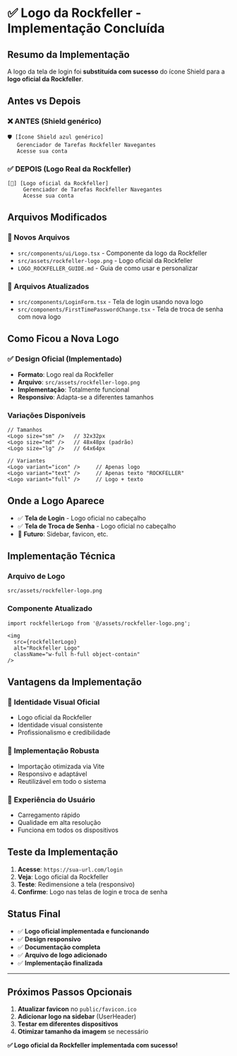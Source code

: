 # ✅ Logo da Rockfeller - Implementação Concluída

## Resumo da Implementação

A logo da tela de login foi **substituída com sucesso** do ícone Shield para a **logo oficial da Rockfeller**.

## Antes vs Depois

### ❌ ANTES (Shield genérico)
```
🛡️ [Ícone Shield azul genérico]
   Gerenciador de Tarefas Rockfeller Navegantes
   Acesse sua conta
```

### ✅ DEPOIS (Logo Real da Rockfeller)
```
[🏢] [Logo oficial da Rockfeller]
     Gerenciador de Tarefas Rockfeller Navegantes
     Acesse sua conta
```

## Arquivos Modificados

### 📁 Novos Arquivos
- `src/components/ui/Logo.tsx` - Componente da logo da Rockfeller
- `src/assets/rockfeller-logo.png` - Logo oficial da Rockfeller
- `LOGO_ROCKFELLER_GUIDE.md` - Guia de como usar e personalizar

### 🔧 Arquivos Atualizados
- `src/components/LoginForm.tsx` - Tela de login usando nova logo
- `src/components/FirstTimePasswordChange.tsx` - Tela de troca de senha com nova logo

## Como Ficou a Nova Logo

### ✅ Design Oficial (Implementado)
- **Formato**: Logo real da Rockfeller
- **Arquivo**: `src/assets/rockfeller-logo.png`
- **Implementação**: Totalmente funcional
- **Responsivo**: Adapta-se a diferentes tamanhos

### Variações Disponíveis
```tsx
// Tamanhos
<Logo size="sm" />   // 32x32px
<Logo size="md" />   // 48x48px (padrão)
<Logo size="lg" />   // 64x64px

// Variantes
<Logo variant="icon" />     // Apenas logo
<Logo variant="text" />     // Apenas texto "ROCKFELLER"
<Logo variant="full" />     // Logo + texto
```

## Onde a Logo Aparece

- ✅ **Tela de Login** - Logo oficial no cabeçalho
- ✅ **Tela de Troca de Senha** - Logo oficial no cabeçalho
- 🔄 **Futuro**: Sidebar, favicon, etc.

## Implementação Técnica

### Arquivo de Logo
```
src/assets/rockfeller-logo.png
```

### Componente Atualizado
```tsx
import rockfellerLogo from '@/assets/rockfeller-logo.png';

<img 
  src={rockfellerLogo} 
  alt="Rockfeller Logo" 
  className="w-full h-full object-contain"
/>
```

## Vantagens da Implementação

### 🎨 **Identidade Visual Oficial**
- Logo oficial da Rockfeller
- Identidade visual consistente
- Profissionalismo e credibilidade

### 🔧 **Implementação Robusta**
- Importação otimizada via Vite
- Responsivo e adaptável
- Reutilizável em todo o sistema

### 📱 **Experiência do Usuário**
- Carregamento rápido
- Qualidade em alta resolução
- Funciona em todos os dispositivos

## Teste da Implementação

1. **Acesse**: `https://sua-url.com/login`
2. **Veja**: Logo oficial da Rockfeller
3. **Teste**: Redimensione a tela (responsivo)
4. **Confirme**: Logo nas telas de login e troca de senha

## Status Final

- ✅ **Logo oficial implementada e funcionando**
- ✅ **Design responsivo**
- ✅ **Documentação completa**
- ✅ **Arquivo de logo adicionado**
- ✅ **Implementação finalizada**

---

## Próximos Passos Opcionais

1. **Atualizar favicon** no `public/favicon.ico`
2. **Adicionar logo na sidebar** (UserHeader)
3. **Testar em diferentes dispositivos**
4. **Otimizar tamanho da imagem** se necessário

**✅ Logo oficial da Rockfeller implementada com sucesso!** 